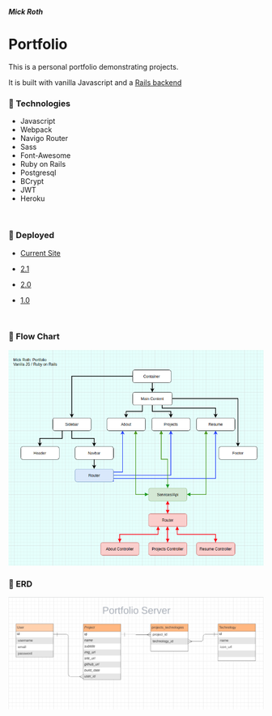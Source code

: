 

***Mick Roth***


# Portfolio

This is a personal portfolio demonstrating projects.

It is built with vanilla Javascript and a [Rails backend](https://github.com/mickmed/portfolio-server)
 


### &#127803; Technologies	
- Javascript
- Webpack
- Navigo Router
- Sass
- Font-Awesome
  <br>
- Ruby on Rails
- Postgresql
- BCrypt
- JWT
- Heroku
  

<br>

### &#x1F3E1; Deployed
- [Current Site](https://mickroth.com)

- [2.1](https://mick-roth.surge.sh)
- [2.0](https://mickroth.surge.sh)
- [1.0]()
  

<br>


### &#127803; Flow Chart

  
 ![](./src/img/flow-chart.png)

### &#127803; ERD

![](./src/img/portfolio-erd.png)


<br>









